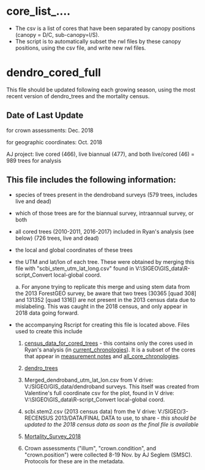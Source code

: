 # core_list_....

- The csv is a list of cores that have been separated by canopy positions (canopy = D/C, sub-canopy=I/S).
- The script is to automatically subset the rwl files by these canopy positions, using the csv file, and write new rwl files.

# dendro_cored_full

This file should be updated following each growing season, using the most recent version of dendro_trees and the mortality census.

## Date of Last Update

for crown assessments: Dec. 2018

for geographic coordinates: Oct. 2018

AJ project: live cored (466), live biannual (477), and both live/cored (46) = 989 trees for analysis

## This file includes the following information:

- species of trees present in the dendroband surveys (579 trees, includes live and dead)

- which of those trees are for the biannual survey, intraannual survey, or both

- all cored trees (2010-2011, 2016-2017) included in Ryan's analysis (see below) (726 trees, live and dead)

- the local and global coordinates of these trees

- the UTM and lat/lon of each tree. These were obtained by merging this file with "scbi_stem_utm_lat_long.csv" found in V:\SIGEO\GIS_data\R-script_Convert local-global coord.

    a. For anyone trying to replicate this merge and using stem data from the 2013 ForestGEO survey, be aware that two trees (30365 [quad 308] and 131352 [quad 1316]) are not present in the 2013 census data due to mislabeling. This was caught in the 2018 census, and only appear in 2018 data going forward.

- the accompanying Rscript for creating this file is located above. Files used to create this include
    1. [census_data_for_cored_trees](https://github.com/EcoClimLab/climate_sensitivity_cores/blob/master/data/census_data_for_cored_trees.csv) - this contains only the cores used in Ryan's analysis (in [current_chronologies](https://github.com/SCBI-ForestGEO/SCBI-ForestGEO-Data_private/tree/master/tree_cores/chronologies/current_chronologies)). It is a subset of the cores that appear in [measurement notes](https://github.com/SCBI-ForestGEO/SCBI-ForestGEO-Data_private/tree/master/tree_cores/chronologies) and [all_core_chronologies](https://github.com/SCBI-ForestGEO/SCBI-ForestGEO-Data_private/tree/master/tree_cores/all_cross-dated_data).
    
    2. [dendro_trees](https://github.com/SCBI-ForestGEO/Dendrobands/blob/master/data/dendro_trees.csv)
    
    3. Merged_dendroband_utm_lat_lon.csv from V drive: V:/SIGEO/GIS_data/dendroband surveys. This itself was created from Valentine's full coordinate csv for the plot, found in V drive: V:\SIGEO\GIS_data\R-script_Convert local-global coord.
    
    4. scbi.stem2.csv (2013 census data) from the V drive: V:/SIGEO/3-RECENSUS 2013/DATA/FINAL DATA to use, to share
    *- this should be updated to the 2018 census data as soon as the final file is available*
    
    5. [Mortality_Survey_2018](https://github.com/EcoClimLab/SCBI-ForestGEO-Data_private/blob/master/SCBI_mortality/raw%20data/Mortality_Survey_2018.csv)
    
    6. Crown assessments ("illum", "crown.condition", and "crown.position") were collected 8-19 Nov. by AJ Seglem (SMSC). Protocols for these are in the metadata.
